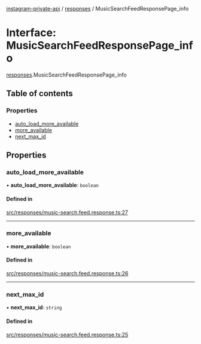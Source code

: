 [instagram-private-api](../../README.md) / [responses](../../modules/responses.md) / MusicSearchFeedResponsePage_info

# Interface: MusicSearchFeedResponsePage\_info

[responses](../../modules/responses.md).MusicSearchFeedResponsePage_info

## Table of contents

### Properties

- [auto\_load\_more\_available](MusicSearchFeedResponsePage_info.md#auto_load_more_available)
- [more\_available](MusicSearchFeedResponsePage_info.md#more_available)
- [next\_max\_id](MusicSearchFeedResponsePage_info.md#next_max_id)

## Properties

### auto\_load\_more\_available

• **auto\_load\_more\_available**: `boolean`

#### Defined in

[src/responses/music-search.feed.response.ts:27](https://github.com/Nerixyz/instagram-private-api/blob/b3351b9/src/responses/music-search.feed.response.ts#L27)

___

### more\_available

• **more\_available**: `boolean`

#### Defined in

[src/responses/music-search.feed.response.ts:26](https://github.com/Nerixyz/instagram-private-api/blob/b3351b9/src/responses/music-search.feed.response.ts#L26)

___

### next\_max\_id

• **next\_max\_id**: `string`

#### Defined in

[src/responses/music-search.feed.response.ts:25](https://github.com/Nerixyz/instagram-private-api/blob/b3351b9/src/responses/music-search.feed.response.ts#L25)
